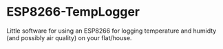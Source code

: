 # ESP8266-TempLogger
Little software for using an ESP8266 for logging temperature and humidty (and possibly air quality) on your flat/house.

